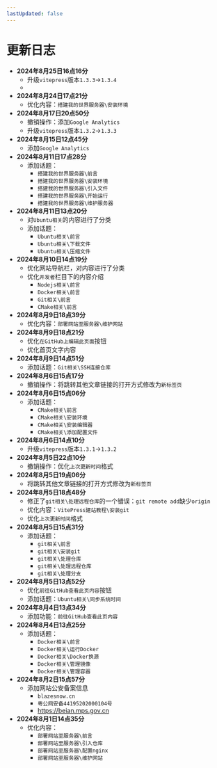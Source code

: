 ```yaml
---
lastUpdated: false
---
```


# 更新日志

- **2024年8月25日16点16分**
    - 升级```vitepress```版本```1.3.3```->```1.3.4```
    - 
- **2024年8月24日17点21分**
    - 优化内容：```搭建我的世界服务器\安装环境```
- **2024年8月17日20点50分**
    - 撤销操作：添加```Google Analytics```
    - 升级```vitepress```版本```1.3.2```->```1.3.3```
- **2024年8月15日12点45分**
    - 添加```Google Analytics```
- **2024年8月11日17点28分**
    - 添加话题：
        - ```搭建我的世界服务器\前言```
        - ```搭建我的世界服务器\安装环境```
        - ```搭建我的世界服务器\引入文件```
        - ```搭建我的世界服务器\开始运行```
        - ```搭建我的世界服务器\维护服务器```
- **2024年8月11日13点20分**
    - 对```Ubuntu相关```的内容进行了分类
    - 添加话题：
        - ```Ubuntu相关\前言```
        - ```Ubuntu相关\下载文件```
        - ```Ubuntu相关\压缩文件```
- **2024年8月10日14点19分**
    - 优化网站导航栏，对内容进行了分类
    - 优化```开发者```栏目下的内容介绍
        - ```Nodejs相关\前言```
        - ```Docker相关\前言```
        - ```Git相关\前言```
        - ```CMake相关\前言```
- **2024年8月9日18点39分**
    - 优化内容：```部署网站至服务器\维护网站```
- **2024年8月9日18点21分**
    - 优化```在GitHub上编辑此页面```按钮
    - 优化首页文字内容
- **2024年8月9日14点51分**
    - 添加话题：```Git相关\SSH连接仓库```
- **2024年8月6日15点17分**
    - 撤销操作：将跳转其他文章链接的打开方式修改为```新标签页```
- **2024年8月6日15点06分**
    - 添加话题：
        - ```CMake相关\前言```
        - ```CMake相关\安装环境```
        - ```CMake相关\安装编辑器```
        - ```CMake相关\添加配置文件```
- **2024年8月6日14点10分**
    - 升级```vitepress```版本```1.3.1```->```1.3.2```
- **2024年8月5日22点10分**
    - 撤销操作：优化```上次更新时间```格式
- **2024年8月5日19点06分**
    - 将跳转其他文章链接的打开方式修改为```新标签页```
- **2024年8月5日18点48分**
    - 修正了```git相关\处理远程仓库```的一个错误：```git remote add```缺少```origin```
    - 优化内容：```VitePress建站教程\安装git```
    - 优化```上次更新时间```格式
- **2024年8月5日15点31分**
    - 添加话题：
        - ```git相关\前言```
        - ```git相关\安装git```
        - ```git相关\处理仓库```
        - ```git相关\处理远程仓库```
        - ```git相关\处理分支```
- **2024年8月5日13点52分**
    - 优化```前往GitHub查看此页内容```按钮
    - 添加话题：```Ubuntu相关\同步系统时间```
- **2024年8月4日13点34分**
    - 添加功能：```前往GitHub查看此页内容```
- **2024年8月4日13点25分**
    - 添加话题：
        - ```Docker相关\前言```
        - ```Docker相关\运行Docker```
        - ```Docker相关\Docker换源```
        - ```Docker相关\管理镜像```
        - ```Docker相关\管理容器```
- **2024年8月2日15点57分**
    - 添加网站公安备案信息
        - ```blazesnow.cn```
        - ```粤公网安备44195202000104号```
        - <https://beian.mps.gov.cn>
- **2024年8月1日14点35分**
    - 优化内容：
        - ```部署网站至服务器\前言```
        - ```部署网站至服务器\引入仓库```
        - ```部署网站至服务器\配置nginx```
        - ```部署网站至服务器\维护网站```